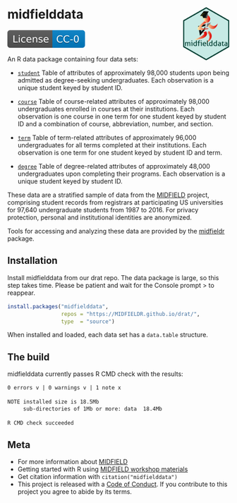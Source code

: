 
# midfielddata <span class="border-wrap"><img src="man/figures/midfieldhex05.png" align="right" height="122" width="106" alt="logo.png"></span>

<!-- badges: start -->

[![License](man/figures/License-CC-0-blue.svg)](https://creativecommons.org/publicdomain/zero/1.0/)
<!-- badges: end -->

An R data package containing four data sets:

-   [`student`](reference/student.html) Table of attributes of
    approximately 98,000 students upon being admitted as degree-seeking
    undergraduates. Each observation is a unique student keyed by
    student ID.

-   [`course`](reference/course.html) Table of course-related attributes
    of approximately 98,000 undergraduates enrolled in courses at their
    institutions. Each observation is one course in one term for one
    student keyed by student ID and a combination of course,
    abbreviation, number, and section.

-   [`term`](reference/term.html) Table of term-related attributes of
    approximately 96,000 undergraduates for all terms completed at their
    institutions. Each observation is one term for one student keyed by
    student ID and term.

-   [`degree`](reference/degree.html) Table of degree-related attributes
    of approximately 48,000 undergraduates upon completing their
    programs. Each observation is a unique student keyed by student ID.

These data are a stratified sample of data from the
[MIDFIELD](https://engineering.purdue.edu/MIDFIELD) project, comprising
student records from registrars at participating US universities for
97,640 undergraduate students from 1987 to 2016. For privacy protection,
personal and institutional identities are anonymized.

Tools for accessing and analyzing these data are provided by the
[midfieldr](https://midfieldr.github.io/midfieldr) package.

## Installation

Install midfielddata from our drat repo. The data package is large, so
this step takes time. Please be patient and wait for the Console prompt
\> to reappear.

``` r
install.packages("midfielddata", 
                 repos = "https://MIDFIELDR.github.io/drat/", 
                 type  = "source")
```

When installed and loaded, each data set has a `data.table` structure.

## The build

midfielddata currently passes R CMD check with the results:

    0 errors v | 0 warnings v | 1 note x

    NOTE installed size is 18.5Mb
         sub-directories of 1Mb or more: data  18.4Mb

    R CMD check succeeded  

## Meta

-   For more information about
    [MIDFIELD](https://engineering.purdue.edu/MIDFIELD)  
-   Getting started with R using [MIDFIELD workshop
    materials](https://midfieldr.github.io/2021-asee-workshop/)  
-   Get citation information with `citation("midfielddata")`
-   This project is released with a [Code of Conduct](CONDUCT.html). If
    you contribute to this project you agree to abide by its terms.
